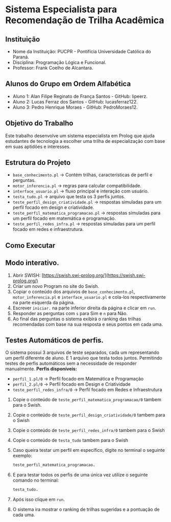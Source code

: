 # Sistema Especialista para Recomendação de Trilha Acadêmica

## Instituição 
- Nome da Instituição: PUCPR - Pontifícia Universidade Católica do Paraná.
- Disciplina: Programação Lógica e Funcional.
- Professor: Frank Coelho de Alcantara.

## Alunos do Grupo em Ordem Alfabética
- Aluno 1: Alan Filipe Reginato de França Santos - GitHub: lipeerz.
- Aluno 2: Lucas Ferraz dos Santos - GitHub: lucasferraz122.
- Aluno 3: Pedro Henrique Moraes - GitHub: PedroMoraes12.

## Objetivo do Trabalho

Este trabalho desenvolve um sistema especialista em Prolog que ajuda estudantes de tecnologia a escolher uma trilha de especialização com base em suas aptidões e interesses.

## Estrutura do Projeto
- `base_conhecimento.pl` → Contém trilhas, características de perfil e perguntas.
- `motor_inferencia.pl` → regras para calcular compatibilidade.
- `interface_usuario.pl` → fluxo principal e interação com usuário.
- `testa_tudo.pl` → arquivo que testa os 3 perfis juntos.
- `teste_perfil_design_criatividade.pl` → respostas simuladas para um perfil focado em  design e criatividade.
- `teste_perfil_matematica_programacao.pl` → respostas simuladas para um perfil focado em matemática e programação.
- `teste_perfil_redes_infra.pl` → respostas simuladas para um perfil focado em redes e infraestrutura.

## Como Executar
## **Modo interativo.**
   
  1. Abrir SWISH: [https://swish.swi-prolog.org/](https://swish.swi-prolog.org/)
  2. Criar um novo Program no site do Swish.
  3. Copiar o conteúdo dos arquivos de `base_conhecimento.pl`, `motor_inferencia.pl` e `interface_usuario.pl` e cola-los respectivamente na parte esquerda da página.
  4. Escrever `iniciar.` na parte inferior direita da página e clicar em `run`.
  5. Responder as perguntas com `s` para Sim e `n` para Não.
  6. Ao final das perguntas o sistema exibirá o ranking das trilhas recomendadas com base na sua resposta e seus pontos em cada uma.
     
## **Testes Automáticos de perfis.**
   
O sistema possui 3 arquivos de teste separados, cada um representando um perfil diferente de aluno.
E 1 arquivo que testa todos juntos.
Permitindo testes de perfis automáticos sem a necessidade de responder manualmente.
**Perfis disponíveis:**
   - `perfil_1.pl/0` → Perfil focado em Matemática e Programação
   - `perfil_2.pl/0` → Perfil focado em Design e Criatividade
   - `teste_perfil_redes_infra/0` → Perfil focado em Redes e Infraestrutura  

1. Copie o conteúdo de `teste_perfil_matematica_programacao/0` tambem para o Swish.
2. Copie o conteúdo de `teste_perfil_design_criatividade/0` tambem para o Swish
3. Copie o conteúdo de `teste_perfil_redes_infra/0` tambem para o Swish
4. Copie o conteúdo de `testa_tudo` tambem para o Swish
   
5. Caso queira testar um perfil em específico, digite no terminal o seguinte exemplo:
   ```prolog
   teste_perfil_matematica_programacao.
4. E para testar todos os perfis de uma única vez utilize o seguinte comando no terminal:
   ```prolog
   testa_tudo.
5. Após isso clique em `run`.
6. O sistema ira mostrar o ranking de trilhas sugeridas e a pontuação de cada uma.
